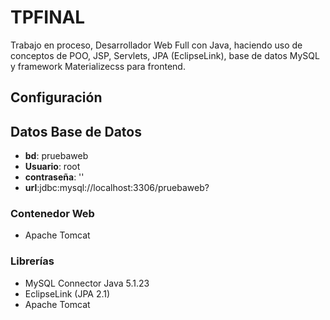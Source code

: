 # TPFINAL
Trabajo en proceso, Desarrollador Web Full con Java, haciendo uso de conceptos de POO, JSP, Servlets, JPA (EclipseLink), base de datos MySQL y framework Materializecss para frontend. 

## Configuración

## Datos Base de Datos
- **bd**: pruebaweb
- **Usuario**: root
- **contraseña**: '' 
- **url**:jdbc:mysql://localhost:3306/pruebaweb?

### Contenedor Web
- Apache Tomcat

### Librerías
- MySQL Connector Java 5.1.23
- EclipseLink (JPA 2.1)
- Apache Tomcat
